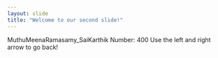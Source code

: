 ```yaml
---
layout: slide
title: "Welcome to our second slide!"
---
```

MuthuMeenaRamasamy_SaiKarthik
Number: 400
Use the left and right arrow to go back!
